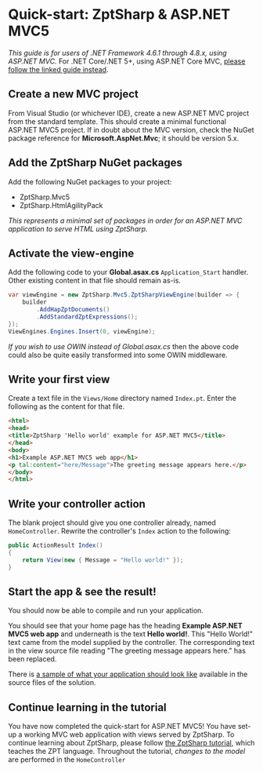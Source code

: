 # Quick-start: ZptSharp & AS<span>P.N</span>ET MVC5

_This guide is for users of .NET Framework 4.6.1 through 4.8.x, using AS<span>P.N</span>ET MVC._
For .NET Core/.NET 5+, using AS<span>P.N</span>ET Core MVC, [please follow the linked guide instead].

[please follow the linked guide instead]: ./MvcCore.md

## Create a new MVC project

From Visual Studio (or whichever IDE), create a new AS<span>P.N</span>ET MVC project from the standard template.
This should create a minimal functional AS<span>P.N</span>ET MVC5 project.
If in doubt about the MVC version, check the NuGet package reference for **Microsoft.AspNet.Mvc**; it should be version 5.x.

## Add the ZptSharp NuGet packages

Add the following NuGet packages to your project:

* ZptSharp.Mvc5
* ZptSharp.HtmlAgilityPack

_This represents a minimal set of packages in order for an AS<span>P.N</span>ET MVC application to serve HTML using ZptSharp._

## Activate the view-engine

Add the following code to your **Global.asax.cs** `Application_Start` handler.
Other existing content in that file should remain as-is.

```csharp
var viewEngine = new ZptSharp.Mvc5.ZptSharpViewEngine(builder => {
    builder
        .AddHapZptDocuments()
        .AddStandardZptExpressions();
});
ViewEngines.Engines.Insert(0, viewEngine);
```

_If you wish to use OWIN instead of Global.asax.cs_ then the above code could also be quite easily transformed into some OWIN middleware.

## Write your first view

Create a text file in the `Views/Home` directory named `Index.pt`.
Enter the following as the content for that file.

```html
<html>
<head>
<title>ZptSharp 'Hello world' example for ASP.NET MVC5</title>
</head>
<body>
<h1>Example ASP.NET MVC5 web app</h1>
<p tal:content="here/Message">The greeting message appears here.</p>
</body>
</html>
```

## Write your controller action

The blank project should give you one controller already, named `HomeController`.
Rewrite the controller's `Index` action to the following:

```csharp
public ActionResult Index()
{
    return View(new { Message = "Hello world!" });
}
```

## Start the app & see the result!

You should now be able to compile and run your application.

You should see that your home page has the heading **Example AS<span>P.N</span>ET MVC5 web app** and underneath is the text **Hello world!**.
This "Hello World!" text came from the model supplied by the controller.
The corresponding text in the view source file reading "The greeting message appears here." has been replaced.

There is [a sample of what your application should look like] available in the source files of the solution.

[a sample of what your application should look like]: https://github.com/csf-dev/ZPT-Sharp/tree/master/Examples/ZptSharp.Examples.Mvc5

## Continue learning in the tutorial

You have now completed the quick-start for AS<span>P.N</span>ET MVC5!
You have set-up a working MVC web application with views served by ZptSharp.
To continue learning about ZptSharp, please follow [the ZptSharp tutorial], which teaches the ZPT language.
Throughout the tutorial, _changes to the model_ are performed in the `HomeController`

[the ZptSharp tutorial]: ../ZptTutorial/index.md
